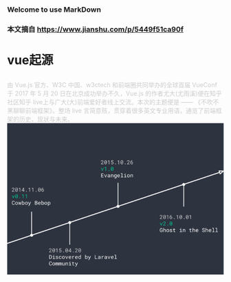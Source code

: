 ### Welcome to use MarkDown
### 本文摘自 https://www.jianshu.com/p/5449f51ca90f
#  vue起源
## <font color="#ccc"> 
 由 Vue.js 官方、W3C 中国、w3ctech 和前端圈共同举办的全球首届 VueConf 于 2017 年 5 月 20 日在北京成功举办不久，Vue.js 的作者尤大(尤雨溪)便在知乎社区知乎 live上与广大(大)前端爱好者线上交流。本次的主题便是 —— 《不吹不黑聊聊前端框架》。整场 live 言简意赅，贯穿着很多英文专业用语，通览了前端框架的历史、现状与未来。
 </font>
![alt text](./imgages/01.png "Title")

